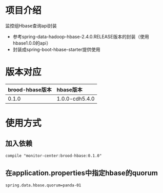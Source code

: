 # 项目介绍
监控组Hbase查询api封装
- 参考spring-data-hadoop-hbase-2.4.0.RELEASE版本的封装（使用hbase1.0.0的api）
- 封装成spring-boot-hbase-starter提供使用

# 版本对应
 brood-hbase版本 | hbase版本
:------  |:-----
 0.1.0  | 1.0.0-cdh5.4.0

# 使用方式
## 加入依赖
``` xml
compile "monitor-center:brood-hbase:0.1.0"
```
## 在application.properties中指定hbase的quorum
``` xml
spring.data.hbase.quorum=panda-01
```
